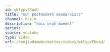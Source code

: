 ```yaml
---
id: wklypvFKuaU
title: "muh postmodern neomarxists"
channel: hakim
description: "epic bruh moment"
series:
source: youtube
type: video
url: /benjiadamwhiskettes/videos/wklypvFKuaU/
---
```

